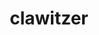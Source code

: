 ---
id: 693
title: clawitzer
types: [water]
image: https://raw.githubusercontent.com/PokeAPI/sprites/master/sprites/pokemon/693.png
---